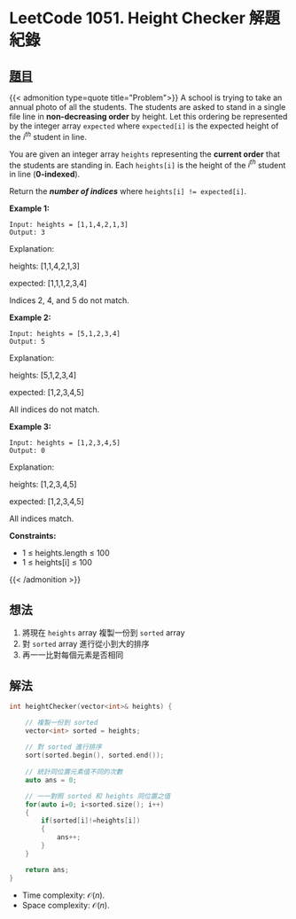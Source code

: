 # LeetCode 1051. Height Checker 解題紀錄



## [題目](https://leetcode.com/problems/height-checker/)


{{< admonition type=quote title="Problem">}}
A school is trying to take an annual photo of all the students. The students are asked to stand in a single file line in **non-decreasing order** by height. Let this ordering be represented by the integer array `expected` where `expected[i]` is the expected height of the $i^{th}$ student in line.

You are given an integer array `heights` representing the **current order** that the students are standing in. Each `heights[i]` is the height of the $i^{th}$ student in line (**0-indexed**).

Return the ***number of indices*** where `heights[i] != expected[i]`.


**Example 1:**
```
Input: heights = [1,1,4,2,1,3]
Output: 3
```
Explanation: 

heights:  [1,1,4,2,1,3]

expected: [1,1,1,2,3,4]

Indices 2, 4, and 5 do not match.


**Example 2:**
```
Input: heights = [5,1,2,3,4]
Output: 5
```
Explanation:

heights:  [5,1,2,3,4]

expected: [1,2,3,4,5]

All indices do not match.


**Example 3:**

```
Input: heights = [1,2,3,4,5]
Output: 0
```

Explanation:

heights:  [1,2,3,4,5]

expected: [1,2,3,4,5]

All indices match.
 

**Constraints:**

- 1 $\leq$ heights.length $\leq$ 100
- 1 $\leq$ heights[i] $\leq$ 100

{{< /admonition >}}

## 想法
1. 將現在 `heights` array 複製一份到 `sorted` array
2. 對 `sorted` array 進行從小到大的排序
3. 再一一比對每個元素是否相同


## 解法


```CPP
int heightChecker(vector<int>& heights) {

    // 複製一份到 sorted
    vector<int> sorted = heights;
    
    // 對 sorted 進行排序
    sort(sorted.begin(), sorted.end());
    
    // 統計同位置元素值不同的次數
    auto ans = 0;

    // 一一對照 sorted 和 heights 同位置之值
    for(auto i=0; i<sorted.size(); i++)
    {
        if(sorted[i]!=heights[i])
        {
            ans++;
        }
    }

    return ans;
}
```
- Time complexity:  $\mathcal{O}(n)$.
- Space complexity:  $\mathcal{O}(n)$.

